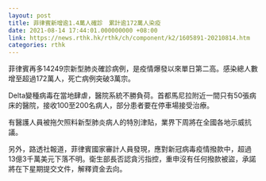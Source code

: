 ```yaml
---
layout: post
title: 菲律賓新增逾1.4萬人確診　累計逾172萬人染疫
date: 2021-08-14 17:44:01.000000000 +08:00
link: https://news.rthk.hk/rthk/ch/component/k2/1605891-20210814.htm
categories: rthk
---
```


菲律賓再多14249宗新型肺炎確診病例，是疫情爆發以來單日第二高。感染總人數增至超過172萬人，死亡病例突破3萬宗。

Delta變種病毒在當地肆虐，醫院系統不勝負荷。首都馬尼拉附近一間只有50張病床的醫院，接收100至200名病人，部分患者要在停車場接受治療。

有醫護人員被拖欠照料新型肺炎病人的特別津貼，業界下周將在全國各地示威抗議。

另外，路透社報道，菲律賓國家審計人員發現，應對新冠病毒疫情撥款中，超過13億3千萬美元下落不明。衛生部長否認貪污指控，重申沒有任何撥款被盜，承諾將在下星期提交文件，解釋資金去向。
